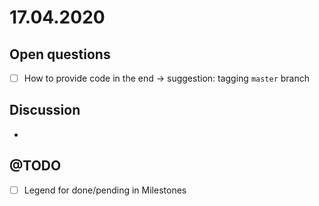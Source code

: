 # 17.04.2020
## Open questions
- [ ] How to provide code in the end -> suggestion: tagging `master` branch

## Discussion
* 

## @TODO
- [ ] Legend for done/pending in Milestones
